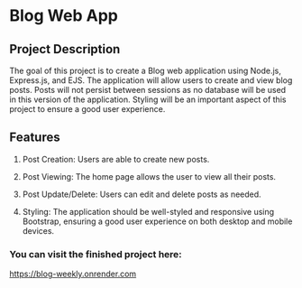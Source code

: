 # Blog  Web App

## Project Description
The goal of this project is to create a Blog web application using Node.js, Express.js, and EJS. The application will allow users to create and view blog posts. Posts will not persist between sessions as no database will be used in this version of the application. Styling will be an important aspect of this project to ensure a good user experience.

## Features
1. Post Creation: Users are able to create new posts.

2. Post Viewing: The home page allows the user to view all their posts.

3. Post Update/Delete: Users can edit and delete posts as needed.

4. Styling: The application should be well-styled and responsive using Bootstrap, ensuring a good user experience on both desktop and mobile devices.

### You can visit the finished project here:
https://blog-weekly.onrender.com
